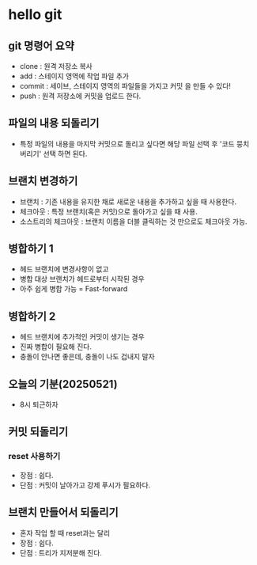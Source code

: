 # hello git

## git 명령어 요약

- clone : 원격 저장소 복사
- add : 스테이지 영역에 작업 파일 추가
- commit : 세이브, 스테이지 영역의 파일들을 가지고 커밋 을 만들 수 있다!
- push : 원격 저장소에 커밋을 업로드 한다.

## 파일의 내용 되돌리기
- 특정 파일의 내용을 마지막 커밋으로 돌리고 싶다면 해당 파일 선택 후 '코드 뭉치 버리기' 선택 하면 된다.

## 브랜치 변경하기

- 브랜치 : 기존 내용을 유지한 채로 새로운 내용을 추가하고 싶을 때 사용한다.
- 체크아웃 : 특정 브랜치(혹은 커밋)으로 돌아가고 싶을 때 사용.
- 소스트리의 체크아웃 : 브랜치 이름을 더블 클릭하는 것 만으로도 체크아웃 가능.
 
## 병합하기 1
- 헤드 브랜치에 변경사항이 없고
- 병합 대상 브랜치가 헤드로부터 시작된 경우
- 아주 쉽게 병합 가능 = Fast-forward

## 병합하기 2
- 헤드 브랜치에 추가적인 커밋이 생기는 경우
- 진짜 병합이 필요해 진다.
- 충돌이 안나면 좋은데, 충돌이 나도 겁내지 말자

## 오늘의 기분(20250521)
- 8시 퇴근하자

## 커밋 되돌리기

### reset 사용하기

- 장점 : 쉽다.
- 단점 : 커밋이 날아가고 강제 푸시가 필요하다.

## 브랜치 만들어서 되돌리기

- 혼자 작업 할 때 reset과는 달리
- 장점 : 쉽다.
- 단점 : 트리가 지저분해 진다.
